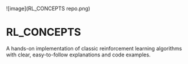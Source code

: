 ![image](RL_CONCEPTS repo.png)
# RL_CONCEPTS
A hands-on implementation of classic reinforcement learning algorithms with clear, easy-to-follow explanations and code examples.
